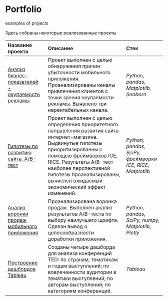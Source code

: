 # Portfolio
examples of projects

Здесь собраны некоторые реализованные проекты

| Название проекта | Описание | Стек | 
| :---------------------- | :---------------------- | :---------------------- |
| [Анализ бизнес-показателей - окупаемость рекламы](pr_7_payback_of_advertising) | Проект выполнен с целью обнаружения причин убыточности мобильного приложения. Проанализированы каналы привлечения клиентов с точки зрения окупаемости рекламы. Выявлено три нерентабельных канала.| *Python, pandas, Matplotlib, Seaborn* |
| [Гипотезы по развитию сайта. A/B-тест](pr_9_AB_test) | Проект выполнен с целью определения приоритетного направления развития сайта интернет-магазина. Выдвинутые гипотезы приоритизированны с помощью фреймворков ICE, RICE. Результаты A/B-тест наиболее перспективной гипотезы проанализированы, вычислен ожидаемый экономический эффект изменений.| *Python, pandas, SciPy, фреймворки ICE, RICE, Matplotlib* |
| [Анализ воронки продаж мобильного приложения](pr_10_sales_funnel_analysis) | Проанализирована воронка продаж.  Выполнен анализ результатов A/B-теста по выбору наилучшего шрифта. Сделан вывод о целесообразности доработки приложения. | *Python, pandas, SciPy, numpy, Matplotlib, Plotly* |
| [Построение дашбордов Tableau](pr_12_tableau_dashboards) | Созданы четыре дашборда для анализа конференций TED: по странам, тематикам и годам выступлений; по вовлеченности аудитории в тематики выступлений; по авторам выступлений; по категориям конференций. | *Tableau* |
